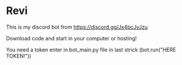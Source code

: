 # Revi
This is my discord bot from https://discord.gg/Jx4bcJvJzu

Download code and start in your computer or hosting!

You need a token enter in bot_main.py file in last strick (bot.run("HERE TOKEN!")) 
